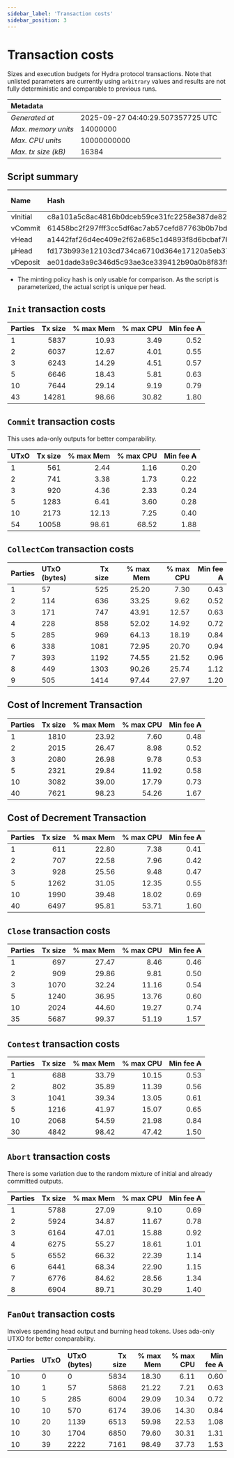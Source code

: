 ```yaml
--- 
sidebar_label: 'Transaction costs' 
sidebar_position: 3 
--- 
```


# Transaction costs 

Sizes and execution budgets for Hydra protocol transactions. Note that unlisted parameters are currently using `arbitrary` values and results are not fully deterministic and comparable to previous runs.

| Metadata | |
| :--- | :--- |
| _Generated at_ | 2025-09-27 04:40:29.507357725 UTC |
| _Max. memory units_ | 14000000 |
| _Max. CPU units_ | 10000000000 |
| _Max. tx size (kB)_ | 16384 |

## Script summary

| Name   | Hash | Size (Bytes) 
| :----- | :--- | -----------: 
| νInitial | c8a101a5c8ac4816b0dceb59ce31fc2258e387de828f02961d2f2045 | 2652 | 
| νCommit | 61458bc2f297fff3cc5df6ac7ab57cefd87763b0b7bd722146a1035c | 685 | 
| νHead | a1442faf26d4ec409e2f62a685c1d4893f8d6bcbaf7bcb59d6fa1340 | 14599 | 
| μHead | fd173b993e12103cd734ca6710d364e17120a5eb37a224c64ab2b188* | 5284 | 
| νDeposit | ae01dade3a9c346d5c93ae3ce339412b90a0b8f83f94ec6baa24e30c | 1102 | 

* The minting policy hash is only usable for comparison. As the script is parameterized, the actual script is unique per head.

## `Init` transaction costs

| Parties | Tx size | % max Mem | % max CPU | Min fee ₳ |
| :------ | ------: | --------: | --------: | --------: |
| 1| 5837 | 10.93 | 3.49 | 0.52 |
| 2| 6037 | 12.67 | 4.01 | 0.55 |
| 3| 6243 | 14.29 | 4.51 | 0.57 |
| 5| 6646 | 18.43 | 5.81 | 0.63 |
| 10| 7644 | 29.14 | 9.19 | 0.79 |
| 43| 14281 | 98.66 | 30.82 | 1.80 |


## `Commit` transaction costs
 This uses ada-only outputs for better comparability.

| UTxO | Tx size | % max Mem | % max CPU | Min fee ₳ |
| :--- | ------: | --------: | --------: | --------: |
| 1| 561 | 2.44 | 1.16 | 0.20 |
| 2| 741 | 3.38 | 1.73 | 0.22 |
| 3| 920 | 4.36 | 2.33 | 0.24 |
| 5| 1283 | 6.41 | 3.60 | 0.28 |
| 10| 2173 | 12.13 | 7.25 | 0.40 |
| 54| 10058 | 98.61 | 68.52 | 1.88 |


## `CollectCom` transaction costs

| Parties | UTxO (bytes) |Tx size | % max Mem | % max CPU | Min fee ₳ |
| :------ | :----------- |------: | --------: | --------: | --------: |
| 1 | 57 | 525 | 25.20 | 7.30 | 0.43 |
| 2 | 114 | 636 | 33.25 | 9.62 | 0.52 |
| 3 | 171 | 747 | 43.91 | 12.57 | 0.63 |
| 4 | 228 | 858 | 52.02 | 14.92 | 0.72 |
| 5 | 285 | 969 | 64.13 | 18.19 | 0.84 |
| 6 | 338 | 1081 | 72.95 | 20.70 | 0.94 |
| 7 | 393 | 1192 | 74.55 | 21.52 | 0.96 |
| 8 | 449 | 1303 | 90.26 | 25.74 | 1.12 |
| 9 | 505 | 1414 | 97.44 | 27.97 | 1.20 |


## Cost of Increment Transaction

| Parties | Tx size | % max Mem | % max CPU | Min fee ₳ |
| :------ | ------: | --------: | --------: | --------: |
| 1| 1810 | 23.92 | 7.60 | 0.48 |
| 2| 2015 | 26.47 | 8.98 | 0.52 |
| 3| 2080 | 26.98 | 9.78 | 0.53 |
| 5| 2321 | 29.84 | 11.92 | 0.58 |
| 10| 3082 | 39.00 | 17.79 | 0.73 |
| 40| 7621 | 98.23 | 54.26 | 1.67 |


## Cost of Decrement Transaction

| Parties | Tx size | % max Mem | % max CPU | Min fee ₳ |
| :------ | ------: | --------: | --------: | --------: |
| 1| 611 | 22.80 | 7.38 | 0.41 |
| 2| 707 | 22.58 | 7.96 | 0.42 |
| 3| 928 | 25.56 | 9.48 | 0.47 |
| 5| 1262 | 31.05 | 12.35 | 0.55 |
| 10| 1990 | 39.48 | 18.02 | 0.69 |
| 40| 6497 | 95.81 | 53.71 | 1.60 |


## `Close` transaction costs

| Parties | Tx size | % max Mem | % max CPU | Min fee ₳ |
| :------ | ------: | --------: | --------: | --------: |
| 1| 697 | 27.47 | 8.46 | 0.46 |
| 2| 909 | 29.86 | 9.81 | 0.50 |
| 3| 1070 | 32.24 | 11.16 | 0.54 |
| 5| 1240 | 36.95 | 13.76 | 0.60 |
| 10| 2024 | 44.60 | 19.27 | 0.74 |
| 35| 5687 | 99.37 | 51.19 | 1.57 |


## `Contest` transaction costs

| Parties | Tx size | % max Mem | % max CPU | Min fee ₳ |
| :------ | ------: | --------: | --------: | --------: |
| 1| 688 | 33.79 | 10.15 | 0.53 |
| 2| 802 | 35.89 | 11.39 | 0.56 |
| 3| 1041 | 39.34 | 13.05 | 0.61 |
| 5| 1216 | 41.97 | 15.07 | 0.65 |
| 10| 2068 | 54.59 | 21.98 | 0.84 |
| 30| 4842 | 98.42 | 47.42 | 1.50 |


## `Abort` transaction costs
There is some variation due to the random mixture of initial and already committed outputs.

| Parties | Tx size | % max Mem | % max CPU | Min fee ₳ |
| :------ | ------: | --------: | --------: | --------: |
| 1| 5788 | 27.09 | 9.10 | 0.69 |
| 2| 5924 | 34.87 | 11.67 | 0.78 |
| 3| 6164 | 47.01 | 15.88 | 0.92 |
| 4| 6275 | 55.27 | 18.61 | 1.01 |
| 5| 6552 | 66.32 | 22.39 | 1.14 |
| 6| 6441 | 68.34 | 22.90 | 1.15 |
| 7| 6776 | 84.62 | 28.56 | 1.34 |
| 8| 6904 | 89.71 | 30.29 | 1.40 |


## `FanOut` transaction costs
Involves spending head output and burning head tokens. Uses ada-only UTXO for better comparability.

| Parties | UTxO  | UTxO (bytes) | Tx size | % max Mem | % max CPU | Min fee ₳ |
| :------ | :---- | :----------- | ------: | --------: | --------: | --------: |
| 10 | 0 | 0 | 5834 | 18.30 | 6.11 | 0.60 |
| 10 | 1 | 57 | 5868 | 21.22 | 7.21 | 0.63 |
| 10 | 5 | 285 | 6004 | 29.09 | 10.34 | 0.72 |
| 10 | 10 | 570 | 6174 | 39.06 | 14.30 | 0.84 |
| 10 | 20 | 1139 | 6513 | 59.98 | 22.53 | 1.08 |
| 10 | 30 | 1704 | 6850 | 79.60 | 30.31 | 1.31 |
| 10 | 39 | 2222 | 7161 | 98.49 | 37.73 | 1.53 |

